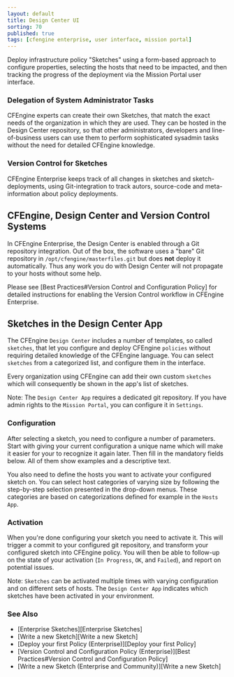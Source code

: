 ```yaml
---
layout: default
title: Design Center UI
sorting: 70
published: true
tags: [cfengine enterprise, user interface, mission portal]
---
```


Deploy infrastructure policy "Sketches" using a form-based approach to configure properties, selecting the hosts that need to be impacted, and then tracking the progress of the deployment via the Mission Portal user interface.  

### Delegation of System Administrator Tasks ###

CFEngine experts can create their own Sketches, that match the exact needs of the organization in which they are used. They can be hosted in the Design Center repository, so that other administrators, developers and line-of-business users can use them to perform sophisticated sysadmin tasks without the need for detailed CFEngine knowledge. 

### Version Control for Sketches ###

CFEngine Enterprise keeps track of all changes in sketches and sketch-deployments, using Git-integration to track autors, source-code and meta-information about policy deployments.

## CFEngine, Design Center and Version Control Systems ##

In CFEngine Enterprise, the Design Center is enabled through a Git
repository integration.  Out of the box, the software uses a "bare"
Git repository in `/opt/cfengine/masterfiles.git` but does **not**
deploy it automatically.  Thus any work you do with Design Center will
not propagate to your hosts without some help.

Please see [Best Practices#Version Control and Configuration Policy] for detailed
instructions for enabling the Version Control workflow in CFEngine
Enterprise.

## Sketches in the Design Center App ##

The CFEngine `Design Center` includes a number of templates, so called `sketches`, that let you configure and deploy CFEngine `policies` without requiring detailed knowledge of the CFEngine language. You can select `sketches` from a categorized list, and configure them in the interface.

Every organization using CFEngine can add their own custom `sketches` which will consequently be shown in the app's list of sketches.

Note: The `Design Center App` requires a dedicated git repository. If you have admin rights to the `Mission Portal`, you can configure it in `Settings`.

### Configuration ###

After selecting a sketch, you need to configure a number of parameters. Start with giving your current configuration a unique name which will make it easier for your to recognize it again later. Then fill in the mandatory fields below. All of them show examples and a descriptive text.

You also need to define the hosts you want to activate your configured sketch on. You can select host categories of varying size by following the step-by-step selection presented in the drop-down menus. These categories are based on categorizations defined for example in the `Hosts App`.

### Activation ###

When you're done configuring your sketch you need to activate it. This will trigger a commit to your configured git repository, and transform your configured sketch into CFEngine policy. You will then be able to follow-up on the state of your activation (`In Progress`, `OK`, and `Failed`), and report on potential issues.

Note: `Sketches` can be activated multiple times with varying configuration and on different sets of hosts. The `Design Center App` indicates which sketches have been activated in your environment.


### See Also ###

* [Enterprise Sketches][Enterprise Sketches]
* [Write a new Sketch][Write a new Sketch]
* [Deploy your first Policy (Enterprise)][Deploy your first Policy]
* [Version Control and Configuration Policy (Enterprise)][Best Practices#Version Control and Configuration Policy]
* [Write a new Sketch (Enterprise and Community)][Write a new Sketch]